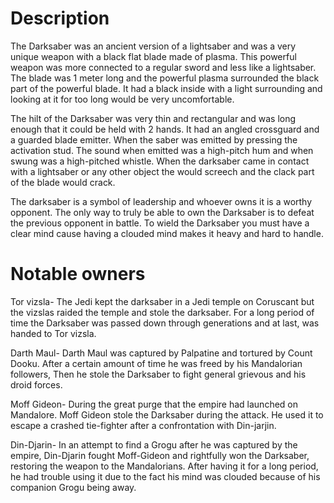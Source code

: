 # Description

The Darksaber was an ancient version of a lightsaber and was a very unique weapon with a black flat blade made of plasma.
This powerful weapon was more connected to a regular sword and less like a lightsaber.
The blade was 1 meter long and the powerful plasma surrounded the black part of the powerful blade.
It had a black inside with a light surrounding and looking at it for too long would be very uncomfortable.

The hilt of the Darksaber was very thin and rectangular and was long enough that it could be held with 2 hands.
It had an angled crossguard and a guarded blade emitter.
When the saber was emitted by pressing the activation stud.
The sound when emitted was a high-pitch hum and when swung was a high-pitched whistle.
When the darksaber came in contact with a lightsaber or any other object the would screech and the clack part of the blade would crack.

The darksaber is a symbol of leadership and whoever owns it is a worthy opponent.
The only way to truly be able to own the Darksaber is to defeat the previous opponent in battle.
To wield the Darksaber you must have a clear mind cause having a clouded mind makes it heavy and hard to handle.

# Notable owners

Tor vizsla- The Jedi kept the darksaber in a Jedi temple on Coruscant but the vizslas raided the temple and stole the darksaber.
For a long period of time the Darksaber was passed down through generations and at last, was handed to Tor vizsla.

Darth Maul-  Darth Maul was captured by Palpatine and tortured by Count Dooku.
After a certain amount of time he was freed by his Mandalorian followers, Then he stole the Darksaber to fight general grievous and his droid forces.

Moff Gideon- During the great purge that the empire had launched on Mandalore.
Moff Gideon stole the Darksaber during the attack.
He used it to escape a crashed tie-fighter after a confrontation with Din-jarjin.

Din-Djarin- In an attempt to find a Grogu after he was captured by the empire, Din-Djarin fought Moff-Gideon and rightfully won the Darksaber, restoring the weapon to the Mandalorians.
After having it for a long period, he had trouble using it due to the fact his mind was clouded because of his companion Grogu being away.
